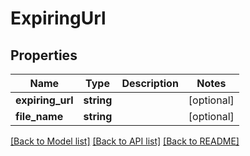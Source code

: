 # ExpiringUrl

## Properties
Name | Type | Description | Notes
------------ | ------------- | ------------- | -------------
**expiring_url** | **string** |  | [optional] 
**file_name** | **string** |  | [optional] 

[[Back to Model list]](../README.md#documentation-for-models) [[Back to API list]](../README.md#documentation-for-api-endpoints) [[Back to README]](../README.md)


